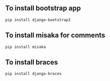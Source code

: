 ## To install bootstrap app

```
pip install django-bootstrap3
```

## To install misaka for comments

```
pip install misaka
```

## To install braces

```
pip install django-braces
```
